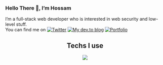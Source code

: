 ### Hello There 👋, I’m Hossam

I’m a full-stack web developer who is interested in web security and low-level stuff.
<br>
You can find me on
<a href="https://twitter.com/HossamAmenem1">
    <img alt="Twitter" title="Twitter" src="https://custom-icon-badges.demolab.com/badge/Twitter-1d9bf0.svg?logo=twitter&logoColor=white"/></a>
<a href="https://dev.to/hossammenem">
    <img alt="My dev.to blog" title="Blog" src="https://custom-icon-badges.demolab.com/badge/Blog-black.svg?logo=dev.to"/></a>
<a href="https://hossamabdelmenem-portfolio.vercel.app">
    <img alt="Portfolio" title="Portfolio" src="https://custom-icon-badges.demolab.com/badge/Portfolio-3178c6.svg?logo=link"/></a>

<h2 align="center">Techs I use</h2>
<p align="center">
  <a href="#">
      <img src="https://skillicons.dev/icons?i=ts,tailwind,css,react,nextjs,prisma,graphql,express,mongodb,postgres)" />
  </a>
</p>
